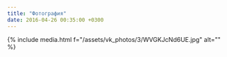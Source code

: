 ```yaml
---
title: "Фотография"
date: 2016-04-26 00:35:00 +0300
---
```



{% include media.html f="/assets/vk_photos/3/WVGKJcNd6UE.jpg" alt="" %}

